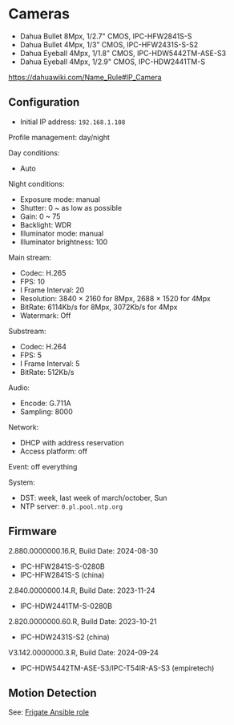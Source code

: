# Cameras

* Dahua Bullet 8Mpx, 1/2.7" CMOS, IPC-HFW2841S-S
* Dahua Bullet 4Mpx, 1/3” CMOS, IPC-HFW2431S-S-S2
* Dahua Eyeball 4Mpx, 1/1.8" CMOS, IPC-HDW5442TM-ASE-S3
* Dahua Eyeball 4Mpx, 1/2.9" CMOS, IPC-HDW2441TM-S

<https://dahuawiki.com/Name_Rule#IP_Camera>

## Configuration

* Initial IP address: `192.168.1.108`

Profile management: day/night

Day conditions:

* Auto

Night conditions:

* Exposure mode: manual
* Shutter: 0 ~ as low as possible
* Gain: 0 ~ 75
* Backlight: WDR
* Illuminator mode: manual
* Illuminator brightness: 100

Main stream:

* Codec: H.265
* FPS: 10
* I Frame Interval: 20
* Resolution: 3840 × 2160 for 8Mpx, 2688 × 1520 for 4Mpx
* BitRate: 6114Kb/s for 8Mpx, 3072Kb/s for 4Mpx
* Watermark: Off

Substream:

* Codec: H.264
* FPS: 5
* I Frame Interval: 5
* BitRate: 512Kb/s

Audio:

* Encode: G.711A
* Sampling: 8000

Network:

* DHCP with address reservation
* Access platform: off

Event: off everything

System:

* DST: week, last week of march/october, Sun
* NTP server: `0.pl.pool.ntp.org`

## Firmware

2.880.0000000.16.R, Build Date: 2024-08-30

* IPC-HFW2841S-S-0280B
* IPC-HFW2841S-S (china)

2.840.0000000.14.R, Build Date: 2023-11-24

* IPC-HDW2441TM-S-0280B

2.820.0000000.60.R, Build Date: 2023-10-21

* IPC-HDW2431S-S2 (china)

V3.142.0000000.3.R, Build Date: 2024-09-24

* IPC-HDW5442TM-ASE-S3/IPC-T54IR-AS-S3  (empiretech)

## Motion Detection

See: [Frigate Ansible role](../ansible/roles/frigate)
